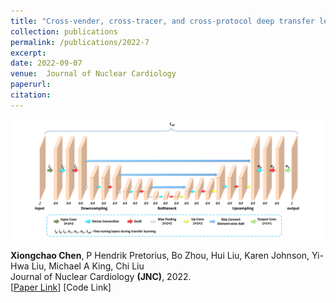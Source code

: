 ```yaml
---
title: "Cross-vender, cross-tracer, and cross-protocol deep transfer learning for attenuation map generation of cardiac SPECT"
collection: publications
permalink: /publications/2022-7
excerpt: 
date: 2022-09-07
venue:  Journal of Nuclear Cardiology
paperurl:  
citation: 
---
```

<!-- ![](../figures/2022-JNC-Chen2.png)   -->
<p align="center">
  <img width="700" src="../figures/2022-JNC-Chen2.png">
</p>

**Xiongchao Chen**, P Hendrik Pretorius, Bo Zhou, Hui Liu, Karen Johnson, Yi-Hwa Liu, Michael A King, Chi Liu  
Journal of Nuclear Cardiology **(JNC)**, 2022.  
[[Paper Link](https://link.springer.com/article/10.1007/s12350-022-02978-7)]
[Code Link]  

